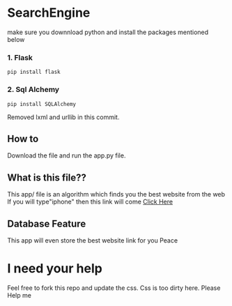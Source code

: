 # SearchEngine

make sure you downnload python and install the packages mentioned below

### 1. Flask
```
pip install flask
```
### 2. Sql Alchemy

```
pip install SQLAlchemy
```

Removed lxml and urllib in this commit.

## How to 

Download the file and run the app.py file.

## What is this file??
  This app/ file is an algorithm which finds you the best website from the web 
  If you will type"iphone" then this link will come
  [Click Here](https://www.apple.com/iphone/)
     
## Database Feature
This app will even store the best website link for you
Peace

# I need your help
 
  Feel free to fork this repo and update the css.
  Css is too dirty here. Please Help me 
